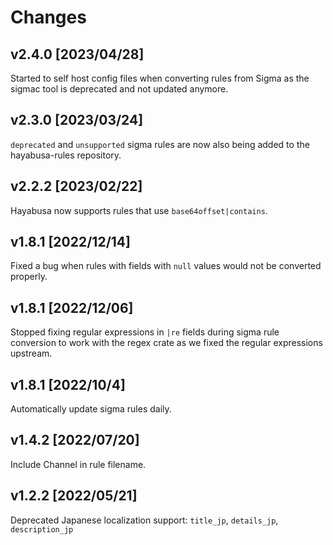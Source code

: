 # Changes

## v2.4.0 [2023/04/28] 

Started to self host config files when converting rules from Sigma as the sigmac tool is deprecated and not updated anymore.

## v2.3.0 [2023/03/24] 

`deprecated` and `unsupported` sigma rules are now also being added to the hayabusa-rules repository.

## v2.2.2 [2023/02/22] 

Hayabusa now supports rules that use `base64offset|contains`.

## v1.8.1 [2022/12/14] 

Fixed a bug when rules with fields with `null` values would not be converted properly.

## v1.8.1 [2022/12/06] 

Stopped fixing regular expressions in `|re` fields during sigma rule conversion to work with the regex crate as we fixed the regular expressions upstream.

## v1.8.1 [2022/10/4] 

Automatically update sigma rules daily.

## v1.4.2 [2022/07/20]

Include Channel in rule filename.

## v1.2.2 [2022/05/21]

Deprecated Japanese localization support: `title_jp`, `details_jp`, `description_jp`